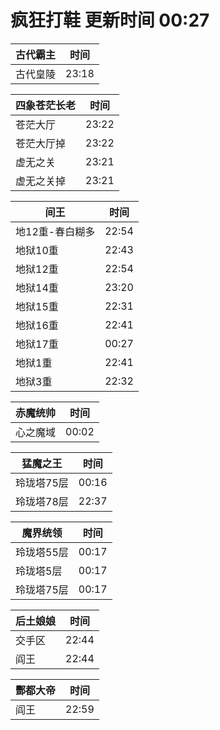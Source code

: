 # 疯狂打鞋 更新时间 00:27

| 古代霸主   | 时间    |
|--------|-------|
| 古代皇陵 | 23:18 |

| 四象苍茫长老   | 时间    |
|--------|-------|
| 苍茫大厅 | 23:22 |
| 苍茫大厅掉 | 23:22 |
| 虚无之关 | 23:21 |
| 虚无之关掉 | 23:21 |

| 间王   | 时间    |
|--------|-------|
| 地12重-春白糊多 | 22:54 |
| 地狱10重 | 22:43 |
| 地狱12重 | 22:54 |
| 地狱14重 | 23:20 |
| 地狱15重 | 22:31 |
| 地狱16重 | 22:41 |
| 地狱17重 | 00:27 |
| 地狱1重 | 22:41 |
| 地狱3重 | 22:32 |

| 赤魔统帅   | 时间    |
|--------|-------|
| 心之魔域 | 00:02 |

| 猛魔之王   | 时间    |
|--------|-------|
| 玲珑塔75层 | 00:16 |
| 玲珑塔78层 | 22:37 |

| 魔界统领   | 时间    |
|--------|-------|
| 玲珑塔55层 | 00:17 |
| 玲珑塔5层 | 00:17 |
| 玲珑塔75层 | 00:17 |

| 后土娘娘   | 时间    |
|--------|-------|
| 交手区 | 22:44 |
| 阎王 | 22:44 |

| 酆都大帝   | 时间    |
|--------|-------|
| 阎王 | 22:59 |